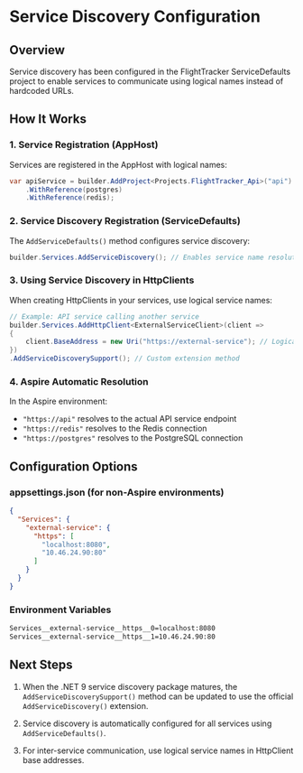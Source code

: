 # Service Discovery Configuration

## Overview

Service discovery has been configured in the FlightTracker ServiceDefaults project to enable services to communicate using logical names instead of hardcoded URLs.

## How It Works

### 1. Service Registration (AppHost)
Services are registered in the AppHost with logical names:
```csharp
var apiService = builder.AddProject<Projects.FlightTracker_Api>("api")
    .WithReference(postgres)
    .WithReference(redis);
```

### 2. Service Discovery Registration (ServiceDefaults)
The `AddServiceDefaults()` method configures service discovery:
```csharp
builder.Services.AddServiceDiscovery(); // Enables service name resolution
```

### 3. Using Service Discovery in HttpClients

When creating HttpClients in your services, use logical service names:

```csharp
// Example: API service calling another service
builder.Services.AddHttpClient<ExternalServiceClient>(client =>
{
    client.BaseAddress = new Uri("https://external-service"); // Logical name
})
.AddServiceDiscoverySupport(); // Custom extension method
```

### 4. Aspire Automatic Resolution

In the Aspire environment:
- `"https://api"` resolves to the actual API service endpoint
- `"https://redis"` resolves to the Redis connection
- `"https://postgres"` resolves to the PostgreSQL connection

## Configuration Options

### appsettings.json (for non-Aspire environments)
```json
{
  "Services": {
    "external-service": {
      "https": [
        "localhost:8080",
        "10.46.24.90:80"
      ]
    }
  }
}
```

### Environment Variables
```bash
Services__external-service__https__0=localhost:8080
Services__external-service__https__1=10.46.24.90:80
```

## Next Steps

1. When the .NET 9 service discovery package matures, the `AddServiceDiscoverySupport()` method can be updated to use the official `AddServiceDiscovery()` extension.

2. Service discovery is automatically configured for all services using `AddServiceDefaults()`.

3. For inter-service communication, use logical service names in HttpClient base addresses.
